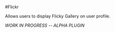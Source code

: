 #Flickr

Allows users to display Flicky Gallery on user profile.

*WORK IN PROGRESS -- ALPHA PLUGIN*